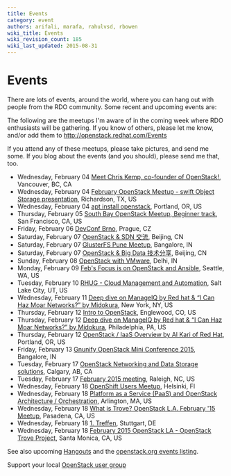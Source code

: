 ```yaml
---
title: Events
category: event
authors: arifali, marafa, rahulvsd, rbowen
wiki_title: Events
wiki_revision_count: 185
wiki_last_updated: 2015-08-31
---
```


# Events

There are lots of events, around the world, where you can hang out with people from the RDO community. Some recent and upcoming events are:

The following are the meetups I'm aware of in the coming week where RDO enthusiasts will be gathering. If you know of others, please let me know, and/or add them to <http://openstack.redhat.com/Events>

If you attend any of these meetups, please take pictures, and send me some. If you blog about the events (and you should), please send me that, too.

*   Wednesday, February 04 [Meet Chris Kemp, co-founder of OpenStack!](http://www.meetup.com/Vancouver-OpenStack-Meetup/events/220195427/), Vancouver, BC, CA
*   Wednesday, February 04 [February OpenStack Meetup - swift Object Storage presentation](http://www.meetup.com/OpenStack-DFW/events/218260982/), Richardson, TX, US
*   Wednesday, February 04 [apt install openstack](http://www.meetup.com/OpenStack-Northwest/events/219782471/), Portland, OR, US
*   Thursday, February 05 [South Bay OpenStack Meetup, Beginner track](http://www.meetup.com/openstack/events/209717432/), San Francisco, CA, US
*   Friday, February 06 [DevConf Brno](http://www.meetup.com/OpenStack-Czech-User-Group-Meetup/events/220088883/), Prague, CZ
*   Saturday, February 07 [OpenStack & SDN 交流](http://www.meetup.com/China-OpenStack-User-Group/events/220222770/), Beijing, CN
*   Saturday, February 07 [GlusterFS Pune Meetup](http://www.meetup.com/glusterfs-India/events/219327028/), Bangalore, IN
*   Saturday, February 07 [OpenStack & Big Data 技术分享](http://www.meetup.com/China-OpenStack-User-Group/events/220251392/), Beijing, CN
*   Sunday, February 08 [OpenStack with VMware](http://www.meetup.com/iShare-By-Techgrills/events/219848835/), Delhi, IN
*   Monday, February 09 [Feb's Focus is on OpenStack and Ansible](http://www.meetup.com/seattlepython/events/219280065/), Seattle, WA, US
*   Tuesday, February 10 [RHUG - Cloud Management and Automation](http://www.meetup.com/Utah-Red-Hat-Users-Group/events/219782066/), Salt Lake City, UT, US
*   Wednesday, February 11 [Deep dive on ManageIQ by Red hat & “I Can Haz Moar Networks?” by Midokura](http://www.meetup.com/OpenStack-New-York-Meetup/events/219793794/), New York, NY, US
*   Thursday, February 12 [Intro to OpenStack](http://www.meetup.com/RockyMountainCiscoUsersGroup/events/219386099/), Englewood, CO, US
*   Thursday, February 12 [Deep dive on ManageIQ by Red hat & “I Can Haz Moar Networks?” by Midokura](http://www.meetup.com/Philly-OpenStack-Meetup-Group/events/219793923/), Philadelphia, PA, US
*   Thursday, February 12 [OpenStack / IaaS Overview by Al Kari of Red Hat](http://www.meetup.com/PortlandRedHatUserGroup/events/219878095/), Portland, OR, US
*   Friday, February 13 [Gnunify OpenStack Mini Conference 2015](http://www.meetup.com/Indian-OpenStack-User-Group/events/220245382/), Bangalore, IN
*   Tuesday, February 17 [OpenStack Networking and Data Storage solutions](http://www.meetup.com/Calgary-OpenStack-Meetup/events/219945084/), Calgary, AB, CA
*   Tuesday, February 17 [February 2015 meeting](http://www.meetup.com/Raleigh-Red-Hat-User-Group/events/219818484/), Raleigh, NC, US
*   Wednesday, February 18 [OpenShift Users Meetup](http://www.meetup.com/RedHatFinland/events/219689228/), Helsinki, FI
*   Wednesday, February 18 [Platform as a Service (PaaS) and OpenStack Architecture / Orchestration](http://www.meetup.com/VirtGBoston/events/220185373/), Arlington, MA, US
*   Wednesday, February 18 [What is Trove? OpenStack L.A. February '15 Meetup](http://www.meetup.com/OpenStack-LA/events/219262037/), Pasadena, CA, US
*   Wednesday, February 18 [1. Treffen](http://www.meetup.com/OpenStack-Baden-Wuerttemberg/events/219990894/), Stuttgart, DE
*   Wednesday, February 18 [February 2015 OpenStack LA - OpenStack Trove Project](http://www.meetup.com/LA-NewTech-Meetup/events/220282070/), Santa Monica, CA, US

See also upcoming [Hangouts](Hangouts) and the [openstack.org events listing](http://www.openstack.org/community/events/).

Support your local [OpenStack user group](https://wiki.openstack.org/wiki/OpenStack_User_Groups)
